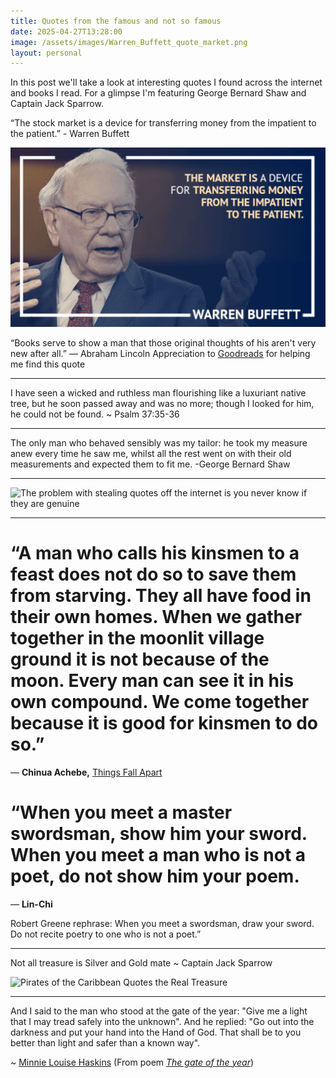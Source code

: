 ```yaml
---
title: Quotes from the famous and not so famous
date: 2025-04-27T13:28:00
image: /assets/images/Warren_Buffett_quote_market.png
layout: personal
---
```

In this post we'll take a look at interesting quotes I found across the internet and books I read. For a glimpse I'm featuring George Bernard Shaw and Captain Jack Sparrow.

“The stock market is a device for transferring money from the impatient to the patient.” - Warren Buffett

![Warren buffet quote about the market](/assets/images/Warren_Buffett_quote_market.png "Warren buffet quote about the market")

“Books serve to show a man that those original thoughts of his aren't very new after all.”
― Abraham Lincoln
Appreciation to [Goodreads](https://www.goodreads.com/quotes/361-books-serve-to-show-a-man-that-those-original-thoughts) for helping me find this quote

---

I have seen a wicked and ruthless man flourishing like a luxuriant native tree, but he soon passed away and was no more; though I looked for him, he could not be found. \~ Psalm 37:35-36

---

The only man who behaved sensibly was my tailor: he took my measure anew every time he saw me, whilst all the rest went on with their old measurements and expected them to fit me.
-George Bernard Shaw

---

![The problem with stealing quotes off the internet is you never know if they are genuine](https://pbs.twimg.com/media/Goi5CsPW0AABO8o?format=jpg&name=small "Wrong Abraham Lincoln post")

---

# “A man who calls his kinsmen to a feast does not do so to save them from starving. They all have food in their own homes. When we gather together in the moonlit village ground it is not because of the moon. Every man can see it in his own compound. We come together because it is good for kinsmen to do so.”

― **Chinua Achebe,** [Things Fall Apart](https://www.goodreads.com/work/quotes/825843)

# “When you meet a master swordsman, show him your sword. When you meet a man who is not a poet, do not show him your poem.

― **Lin-Chi**

Robert Greene rephrase:
When you meet a swordsman, draw your sword. Do not recite poetry to one who is not a poet.”

---

Not all treasure is Silver and Gold mate \~ Captain Jack Sparrow

![Pirates of the Caribbean Quotes the Real Treasure](https://www.boredpanda.com/blog/wp-content/uploads/2023/09/pirates-of-the-caribbean-quotes-fb.png "Captain Jack Sparrow and wisdom")

---

And I said to the man who stood at the gate of the year:
"Give me a light that I may tread safely into the unknown".
And he replied:
"Go out into the darkness and put your hand into the Hand of God.
That shall be to you better than light and safer than a known way".

\~ [Minnie Louise Haskins](https://en.wikipedia.org/wiki/Minnie_Louise_Haskins "Minnie Louise Haskins") (From poem [_The gate of the year_](https://en.wikipedia.org/wiki/The_Gate_of_the_Year))
